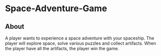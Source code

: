 # Space-Adventure-Game
## About
A player wants to experience a space adventure with your spaceship. The player will explore space, solve various puzzles and collect artifacts. When the player have all the artifacts, the player win the game. 
